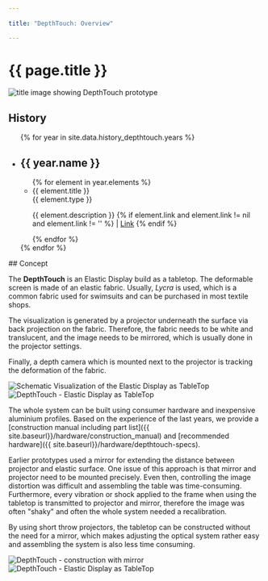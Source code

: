 ```yaml
---
 
title: "DepthTouch: Overview"

---
```


# {{ page.title }}

<img src="{{ site.baseurl}}/assets/img/hardware/depthtouch_title.jpg" class="content__title-image" alt="title image showing DepthTouch prototype"/>

## History

 <div class="timeline">      
    <ul class="timeline__year--list">
        {% for year in site.data.history_depthtouch.years %}
        <li class="timeline__year--element">
          <div class="timeline__line" role="presentation"></div>
            <h2 class="timeline__year--date">{{ year.name }}</h2>
            <div class="timeline__year--content">
              <ul class="timeline__publication--list">
                  {% for element in year.elements %}
                  <li class="timeline__publication--element">
                        <div class="timeline__element--detail">
                          <div class="timeline__element--title">{{ element.title }}</div>
                          <div class="timeline__element--type">{{ element.type }}</div>
                          <p class="timeline__element--description">
                            {{ element.description }}
                          {% if element.link and element.link != nil and element.link != '' %}
                            | <a title="link to external resource for {{ element.id }}" href="{{ element.link }}" target="_blank">Link</a>
                          {% endif %}
                          </p>
                    </div>
                  </li>
                  {% endfor %}
              </ul>
            </div>
        </li>
        {% endfor %}
    </ul>
    </div>
## Concept

The __DepthTouch__ is an Elastic Display build as a tabletop. The deformable screen is made of an elastic fabric. Usually, _Lycra_ is used, which is a common fabric used for swimsuits and can be purchased in most textile shops.

The visualization is generated by a projector underneath the surface via back projection on the fabric. Therefore, the fabric needs to be white and translucent, and the image needs to be mirrored, which is usually done in the projector settings.

Finally, a depth camera which is mounted next to the projector is tracking the deformation of the fabric.

<div class="image-container">
  <div style="flex:1;">
    <img src="{{ site.baseurl }}/assets/img/overview/hardware.jpg" alt="Schematic Visualization of the Elastic Display as TableTop"/>
  </div>
  <!-- use flex: width aspect ratio of the image to force flexbox to scale images to fit the height correctly -->
  <div style="flex: calc(2000/1846);">
    <img src="{{ site.baseurl }}/assets/img/hardware/depthtouch.jpg" alt="DepthTouch - Elastic Display as TableTop"/>
  </div>
</div>

The whole system can be built using consumer hardware and inexpensive aluminium profiles. Based on the experience of the last years, we provide a [construction manual including part list]({{ site.baseurl}}/hardware/construction_manual) and [recommended hardware]({{ site.baseurl}}/hardware/depthtouch-specs).

Earlier prototypes used a mirror for extending the distance between projector and elastic surface. One issue of this approach is that mirror and projector need to be mounted precisely. Even then, controlling the image distortion was difficult and assembling the table was time-consuming. Furthermore, every vibration or shock applied to the frame when using the tabletop is transmitted to projector and mirror, therefore the image was often "shaky" and often the whole system needed a recalibration.

By using short throw projectors, the tabletop can be constructed without the need for a mirror, which makes adjusting the optical system rather easy and assembling the system is also less time consuming.

<div class="image-container" style="height: 30rem;">
  <div style="flex:calc(1488/1033);">
    <img src="{{ site.baseurl }}/assets/img/hardware/Aufbau_DepthTouch.png" alt="DepthTouch - construction with mirror"/>
  </div>
  <div style="flex:calc(1164/522);">
    <img src="{{ site.baseurl }}/assets/img/hardware/Tisch2.png" alt="DepthTouch - Elastic Display as TableTop"/>
  </div>
</div>
